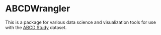 # ABCDWrangler
This is a package for various data science and visualization tools for use with the [ABCD Study](https://abcdstudy.org/) dataset.
